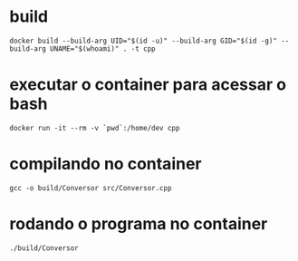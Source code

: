 # build 
```
docker build --build-arg UID="$(id -u)" --build-arg GID="$(id -g)" --build-arg UNAME="$(whoami)" . -t cpp
```

# executar o container para acessar o bash
```
docker run -it --rm -v `pwd`:/home/dev cpp
```

# compilando no container

```
gcc -o build/Conversor src/Conversor.cpp
```

# rodando o programa no container
```
./build/Conversor
```